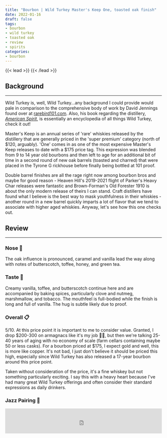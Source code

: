 ```yaml
---
title: "Bourbon | Wild Turkey Master's Keep One, toasted oak finish"
date: 2022-01-16
draft: false
tags: 
- bourbon
- wild turkey
- toasted oak
- review
- spirits
categories: 
- bourbon
---
```


{{< lead >}}
{{< /lead >}}

## Background
---
Wild Turkey is, well, Wild Turkey...any background I could provide would pale in comparison to the comprehensive body of work by David Jennings found over at [rarebird101.com](https://rarebird101.com/). Also, his book regarding the distillery, *[American Spirit](https://mascotbooks.com/mascot-marketplace/buy-books/nonfiction/coffee-table/american-spirit-wild-turkey-bourbon-from-ripy-to-russell/)*, is essentially an encyclopedia of all things Wild Turkey, check it out!

Master's Keep is an annual series of 'rare' whiskies released by the distillery that are generally priced in the 'super premium' category (north of $120, arguably). 'One' comes in as one of the most expensive Master's Keep releases to date with a $175 price tag. This expression was blended from 9 to 14 year old bourbons and then left to age for an additional bit of time in a second round of new oak barrels (toasted and charred) that were placed in the Tyrone G rickhouse before finally being bottled at 101 proof. 

Double barrel finishes are all the rage right now among bourbon bros and maybe for good reason - Heaven Hill's 2019-2021 flight of Parker's Heavy Char releases were fantastic and Brown-Forman's Old Forester 1910 is about the only modern release of theirs I can stand. Craft distillers have found what I believe is the best way to mask youthfulness in their whiskies - another round in a new barrel quickly imparts a lot of flavor that we tend to associate with higher aged whiskies. Anyway, let's see how this one checks out.

## Review
---
### Nose :nose:
The oak influence is pronounced, caramel and vanilla lead the way along with notes of 
butterscotch, toffee, honey, and green tea. 

### Taste :tongue:
Creamy vanilla, toffee, and butterscotch continue here and are accompanied by baking spices, particularly clove and nutmeg, marshmallow, and tobacco. The mouthfeel is full-bodied while the finish is long and full of vanilla. The hug is subtle likely due to proof.

### Overall :clipboard:
5/10. At this price point it is important to me to consider value. Granted, I drop $200-300 on armagnacs like it's my job :tipping_hand_man:, but then we're talking 25-40 years of aging with no economy of scale (farm cellars containing maybe 50 or less casks). For a bourbon priced at $175, I expect gold and well, this is more like copper. It's not bad, I just don't believe it should be priced this high, especially since Wild Turkey has also released a 17-year bourbon around this price point. 

Taken without consideration of the price, it's a fine whiskey but not something particularly exciting. I say this with a heavy heart because I've had many great Wild Turkey offerings and often consider their standard expressions as daily drinkers.  

### Jazz Pairing :trumpet:
<iframe src="https://open.spotify.com/embed/track/6NYInW0268sHuxPDhH8pRM?utm_source=generator&theme=0" width="100%" height="80" frameBorder="0" allowfullscreen="" allow="autoplay; clipboard-write; encrypted-media; fullscreen; picture-in-picture"></iframe>